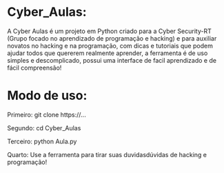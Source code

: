 # Cyber_Aulas:

 A Cyber Aulas é um projeto em Python criado para a Cyber Security-RT (Grupo focado no aprendizado de programação e hacking) e para auxiliar novatos no hacking e na programação, com dicas e tutoriais que podem ajudar todos que quererem realmente aprender, a ferramenta é de uso simples e descomplicado, possui uma interface de facil aprendizado e de fácil compreensão!

# Modo de uso:

Primeiro: git clone https://...

Segundo: cd Cyber_Aulas

Terceiro: python Aula.py 

Quarto: Use a ferramenta para tirar suas duvidasdúvidas de hacking e programação!
